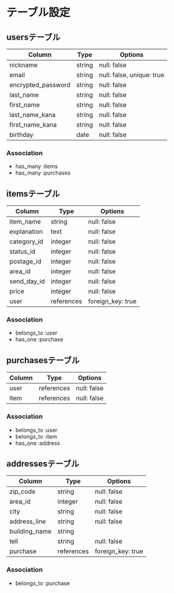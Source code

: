 # テーブル設定

## usersテーブル

| Column             | Type   | Options     |
| ------------------ | ------ | ----------- |
| nickname           | string | null: false |
| email              | string | null: false, unique: true |
| encrypted_password | string | null: false |
| last_name          | string | null: false |
| first_name         | string | null: false |
| last_name_kana     | string | null: false |
| first_name_kana    | string | null: false |
| birthday           | date   | null: false |

### Association

- has_many :items
- has_many :purchases

## itemsテーブル

| Column      | Type       | Options     |
| ----------- | ---------- | ----------- |
| item_name   | string     | null: false |
| explanation | text       | null: false |
| category_id | integer    | null: false |
| status_id   | integer    | null: false |
| postage_id  | integer    | null: false |
| area_id     | integer    | null: false |
| send_day_id | integer    | null: false |
| price       | integer    | null: false |
| user        | references | foreign_key: true |

### Association

- belongs_to :user
- has_one :purchase

## purchasesテーブル
| Column | Type       | Options     |
| ------ | ---------- | ----------- |
| user   | references | null: false |
| item   | references | null: false |

### Association

- belongs_to :user
- belongs_to :item
- has_one :address

## addressesテーブル
| Column        | Type       | Options     |
| ------------- | ---------- | ----------- |
| zip_code      | string     | null: false |
| area_id       | integer    | null: false |
| city          | string     | null: false |
| address_line  | string     | null: false |
| building_name | string     |             |
| tell          | string     | null: false |
| purchase      | references | foreign_key: true |

### Association

- belongs_to :purchase
